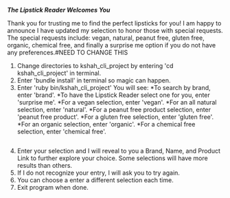 *****The Lipstick Reader Welcomes You*****
  
Thank you for trusting me to find the perfect lipsticks for you! I am happy to announce I have updated my selection to honor those with special requests. The special requests include: vegan, natural, peanut free, gluten free, organic, chemical free, and finally a surprise me option if you do not have any preferences.#NEED TO CHANGE THIS 

1. Change directories to kshah_cli_project by entering 'cd kshah_cli_project' in terminal.
2. Enter 'bundle install' in terminal so magic can happen.
3. Enter 'ruby bin/kshah_cli_project' 
  You will see:
    *To search by brand, enter 'brand'.
    *To have the Lipstick Reader select one for you, enter 'surprise me'.
    *For a vegan selection, enter 'vegan'.
    *For an all natural selection, enter 'natural'.
    *For a peanut free product selection, enter 'peanut free product'.
    *For a gluten free selection, enter 'gluten free'.
    *For an organic selection, enter 'organic'.
    *For a chemical free selection, enter 'chemical free'.
    ~~~To exit, enter 'exit'.~~~
 
4. Enter your selection and I will reveal to you a Brand, Name, and Product Link to further explore your choice.  Some selections will have more results than others. 
5. If I do not recognize your entry, I will ask you to try again.
6. You can choose a enter a different selection each time.
7. Exit program when done. 




